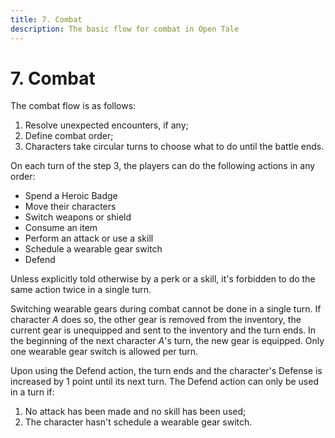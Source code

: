```yaml
---
title: 7. Combat
description: The basic flow for combat in Open Tale
---
```


# 7. Combat

The combat flow is as follows:

1. Resolve unexpected encounters, if any;
2. Define combat order;
3. Characters take circular turns to choose what to do until the battle ends.

On each turn of the step 3, the players can do the following actions in any
order:

* Spend a Heroic Badge
* Move their characters
* Switch weapons or shield
* Consume an item
* Perform an attack or use a skill
* Schedule a wearable gear switch
* Defend

Unless explicitly told otherwise by a perk or a skill, it's forbidden to do the
same action twice in a single turn.

Switching wearable gears during combat cannot be done in a single turn. If
character *A* does so, the other gear is removed from the inventory, the current
gear is unequipped and sent to the inventory and the turn ends. In the beginning
of the next character *A*'s turn, the new gear is equipped. Only one wearable
gear switch is allowed per turn.

Upon using the Defend action, the turn ends and the character's Defense is
increased by 1 point until its next turn. The Defend action can only be used in
a turn if:

1. No attack has been made and no skill has been used;
2. The character hasn't schedule a wearable gear switch.

